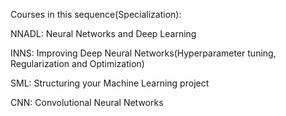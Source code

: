 Courses in this sequence(Specialization):

NNADL: Neural Networks and Deep Learning

INNS: Improving Deep Neural Networks(Hyperparameter tuning, Regularization and Optimization)

SML: Structuring your Machine Learning project

CNN: Convolutional Neural Networks